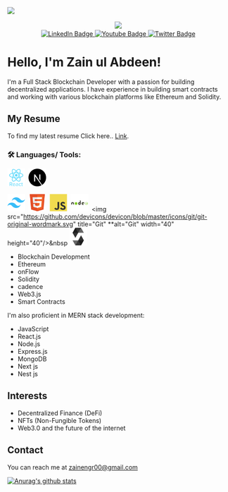 ![](https://komarev.com/ghpvc/?username=your-github-zain60&label=PROFILE+VIEWS)  

<div id="header" align="center">
  <img src="https://media.giphy.com/media/M9gbBd9nbDrOTu1Mqx/giphy.gif" width="100"/>
  <div id="badges">
  <a href="your-linkedin-URL">
    <img src="https://img.shields.io/badge/LinkedIn-blue?style=for-the-badge&logo=linkedin&logoColor=white" alt="LinkedIn Badge"/>
  </a>
  <a href="your-youtube-URL">
    <img src="https://img.shields.io/badge/YouTube-red?style=for-the-badge&logo=youtube&logoColor=white" alt="Youtube Badge"/>
  </a>
  <a href="your-twitter-URL">
    <img src="https://img.shields.io/badge/Twitter-blue?style=for-the-badge&logo=twitter&logoColor=white" alt="Twitter Badge"/>
  </a>
</div>
</div>


# Hello, I'm Zain ul Abdeen!

I'm a Full Stack Blockchain Developer with a passion for building decentralized applications. I have experience in building smart contracts and working with various blockchain platforms like Ethereum and Solidity.

## My Resume

To find my latest resume Click here.. [Link](https://github.com/zain60/zain60/blob/main/RESUME.md).


### :hammer_and_wrench: Languages/ Tools:
<div>
  <img src="https://github.com/devicons/devicon/blob/master/icons/react/react-original-wordmark.svg" title="React" alt="React" width="40" height="40"/>&nbsp;
    <img src="https://github.com/devicons/devicon/blob/master/icons/nextjs/nextjs-original.svg" title="Next js" alt = "Next js" height = "40" />&nbsp

  <img src="https://github.com/devicons/devicon/blob/master/icons/tailwindcss/tailwindcss-plain.svg"  title="Tailwind" alt="CSS/tailwind" width="40" height="40"/>&nbsp;
  <img src="https://github.com/devicons/devicon/blob/master/icons/html5/html5-original.svg" title="HTML5" alt="HTML" width="40" height="40"/>&nbsp;
  <img src="https://github.com/devicons/devicon/blob/master/icons/javascript/javascript-original.svg" title="JavaScript" alt="JavaScript" width="40" height="40"/>&nbsp;
  <img src="https://github.com/devicons/devicon/blob/master/icons/nodejs/nodejs-original-wordmark.svg" title="NodeJS" alt="NodeJS" width="40" height="40"/>&nbsp;
  <img src="https://github.com/devicons/devicon/blob/master/icons/git/git-original-wordmark.svg" title="Git" **alt="Git" width="40" height="40"/>&nbsp
  <img src="https://github.com/devicons/devicon/blob/master/icons/solidity/solidity-original.svg" title="Solidity" alt = "solidity" height = "40" />
  
</div>

- Blockchain Development
- Ethereum
- onFlow
- Solidity
- cadence
- Web3.js
- Smart Contracts

I'm also proficient in MERN stack development:

- JavaScript
- React.js
- Node.js
- Express.js
- MongoDB
- Next js
- Nest js

## Interests

- Decentralized Finance (DeFi)
- NFTs (Non-Fungible Tokens)
- Web3.0 and the future of the internet

## Contact


You can reach me at zainengr00@gmail.com

[![Anurag's github stats](https://github-readme-stats.vercel.app/api?username=zain60)](https://github.com/zain60/github-readme-stats)



